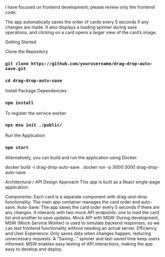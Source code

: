 I have focused on frontend development; please review only the frontend code.

The app automatically saves the order of cards every 5 seconds if any changes are made. It also displays a loading spinner during save operations, and clicking on a card opens a larger view of the card’s image.

Getting Started

Clone the Repository

### `git clone https://github.com/yourusername/drag-drop-auto-save.git`
### `cd drag-drop-auto-save`

Install Package Dependencies

### `npm install`

To register the service worker

### `npx msw init ./public/`

Run the Application

### `npm start`

Alternatively, you can build and run the application using Docker:

docker build -t drag-drop-auto-save .
docker run -p 3000:3000 drag-drop-auto-save


Architectural / API Design Approach
This app is built as a React single-page application:

Components: Each card is a separate component with drag-and-drop functionality. The main app container manages the card order and auto-save.
Auto-Save: The app saves the card order every 5 seconds if there are any changes. It interacts with two mock API endpoints: one to load the card list and another to save updates.
Mock API with MSW: During development, MSW (Mock Service Worker) is used to simulate backend responses, so we can test frontend functionality without needing an actual server.
Efficiency and User Experience: Only saves data when changes happen, reducing unnecessary requests. A “Saving…” spinner and last-saved time keep users informed. MSW enables easy testing of API interactions, making the app easy to develop and deploy.

